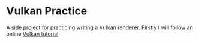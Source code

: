 # Vulkan Practice
A side project for practicing writing a Vulkan renderer.
Firstly I will follow an online [Vulkan tutorial](https://vulkan-tutorial.com/Introduction)
